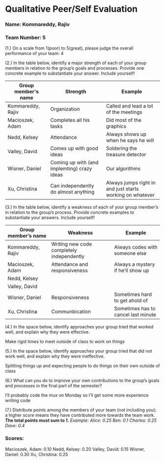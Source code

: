 # Qualitative Peer/Self Evaluation

### Name: Kommareddy, Rajiv
### Team Number: 5

(1.) On a scale from 1(poor) to 5(great), please judge the overall performance of your team: 4

(2.) In the table below, identify a major strength of each of your group members in relation to the group’s goals and processes. Provide one concrete example to substantiate your answer. Include yourself!

| Group member's name | Strength | Example |
| ------------------- | -------- | ------- |
|Kommareddy, Rajiv| Organization| Called and lead a lot of the meetings|
|Macioszek, Adam|Completes all his tasks|Did most of the graphics|
|Nedd, Kelsey|Attendance|Always shows up when he says he will|
|Valley, David|Comes up with good ideas|Soldering the treasure detector|
|Wisner, Daniel|Coming up with (and implemting) crazy ideas|Our algorithms|
|Xu, Christina|Can independently do almost anything|Always jumps right in and just starts working on whatever|

(3.) In the table below, identify a weakness of each of your group member’s in relation to the group’s process. Provide concrete examples to substantiate your answers. Include yourself!

| Group member’s name | Weakness | Example |
| ------------------- | -------- | ------- |
|Kommareddy, Rajiv|Writing new code completely independently|Always codes with someone else|
|Macioszek, Adam|Attendance and responsiveness|Always a mystery if he'll show up|
|Nedd, Kelsey|||
|Valley, David|||
|Wisner, Daniel|Responsiveness|Sometimes hard to get ahold of|
|Xu, Christina|Communbication|Sometimes has to cancel last minute|

(4.) In the space below, identify approaches your group tried that worked well, and explain why they were effective.

Make rigid times to meet outside of class to work on things

(5.) In the space below, identify approaches your group tried that did not work well, and explain why they were ineffective.

Splitting things up and expecting people to do things on their own outside of class

(6.) What can you do to improve your own contributions to the group’s goals and processes in the final part of the semester?

I’ll probably code the mux on Monday so I’ll get some more experience writing code

(7.) Distribute points among the members of your team (not including you); a higher score means they have contributed more towards the team work. **The total points must sum to 1.**
*Example:
Alice: 0.25
Ben: 0.1
Charles: 0.25
Dave: 0.4*

### Scores:
Macioszek, Adam: 0.10
Nedd, Kelsey: 0.20
Valley, David: 0.15
Wisner, Daniel: 0.30
Xu, Christina: 0.25 
